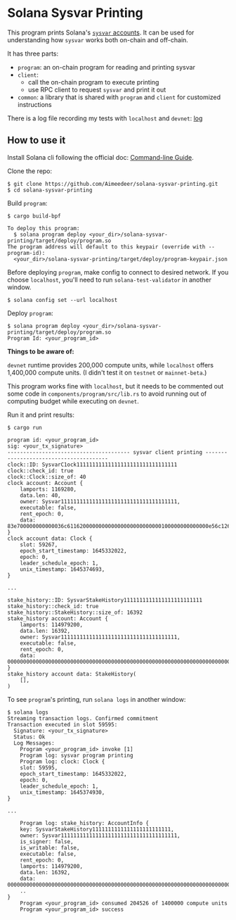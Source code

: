# Solana Sysvar Printing

This program prints Solana's [`sysvar`
accounts](https://docs.solana.com/developing/runtime-facilities/sysvars).
It can be used for understanding how `sysvar` works both on-chain and off-chain.


It has three parts:
- `program`: an on-chain program for reading and printing sysvar
- `client`:
  - call the on-chain program to execute printing
  - use RPC client to request `sysvar` and print it out
- `common`: a library that is shared with `program` and `client` for
  customized instructions

There is a log file recording my tests with `localhost` and `devnet`:
[log](log.md)

## How to use it

Install Solana cli following the official doc: [Command-line
Guide](https://docs.solana.com/cli).

Clone the repo:
```
$ git clone https://github.com/Aimeedeer/solana-sysvar-printing.git
$ cd solana-sysvar-printing
```

Build `program`:

```
$ cargo build-bpf

To deploy this program:
  $ solana program deploy <your_dir>/solana-sysvar-printing/target/deploy/program.so
The program address will default to this keypair (override with --program-id):
  <your_dir>/solana-sysvar-printing/target/deploy/program-keypair.json
```

Before deploying `program`, make config to connect to desired network.
If you choose `localhost`, you'll need to run `solana-test-validator` in another window.

```
$ solana config set --url localhost
```

Deploy `program`:

``` 
$ solana program deploy <your_dir>/solana-sysvar-printing/target/deploy/program.so
Program Id: <your_program_id>
```

**Things to be aware of:**

`devnet` runtime provides 200,000 compute units, while `localhost`
offers 1,400,000 compute units. (I didn't test it on `testnet` or
`mainnet-beta`.) 

This program works fine with `localhost`, but it
needs to be commented out some code in `components/program/src/lib.rs`
to avoid running out of computing budget while executing on `devnet`.

Run it and print results:

```
$ cargo run

program id: <your_program_id>
sig: <your_tx_signature>
--------------------------------------- sysvar client printing ---------------------------------------
clock::ID: SysvarC1ock11111111111111111111111111111111
clock::check_id: true
clock::Clock::size_of: 40
clock account: Account {
    lamports: 1169280,
    data.len: 40,
    owner: Sysvar1111111111111111111111111111111111111,
    executable: false,
    rent_epoch: 0,
    data: 83e700000000000036c611620000000000000000000000000100000000000000e56c126200000000,
}
clock account data: Clock {
    slot: 59267,
    epoch_start_timestamp: 1645332022,
    epoch: 0,
    leader_schedule_epoch: 1,
    unix_timestamp: 1645374693,
}

...

stake_history::ID: SysvarStakeHistory1111111111111111111111111
stake_history::check_id: true
stake_history::StakeHistory::size_of: 16392
stake_history account: Account {
    lamports: 114979200,
    data.len: 16392,
    owner: Sysvar1111111111111111111111111111111111111,
    executable: false,
    rent_epoch: 0,
    data: 00000000000000000000000000000000000000000000000000000000000000000000000000000000000000000000000000000000000000000000000000000000,
}
stake_history account data: StakeHistory(
    [],
)
```

To see `program`'s printing, run `solana logs` in another window:

```
$ solana logs
Streaming transaction logs. Confirmed commitment
Transaction executed in slot 59595:
  Signature: <your_tx_signature>
  Status: Ok
  Log Messages:
    Program <your_program_id> invoke [1]
    Program log: sysvar program printing
    Program log: clock: Clock {
    slot: 59595,
    epoch_start_timestamp: 1645332022,
    epoch: 0,
    leader_schedule_epoch: 1,
    unix_timestamp: 1645374930,
}

...

    Program log: stake_history: AccountInfo {
    key: SysvarStakeHistory1111111111111111111111111,
    owner: Sysvar1111111111111111111111111111111111111,
    is_signer: false,
    is_writable: false,
    executable: false,
    rent_epoch: 0,
    lamports: 114979200,
    data.len: 16392,
    data: 00000000000000000000000000000000000000000000000000000000000000000000000000000000000000000000000000000000000000000000000000000000,
    ..
}
    Program <your_program_id> consumed 204526 of 1400000 compute units
    Program <your_program_id> success
```





